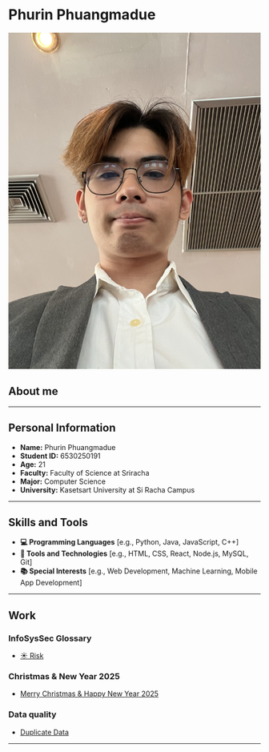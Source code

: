 # Phurin Phuangmadue

![alt text](pic/IMG_0216.jpeg)

## About me

---
## Personal Information
- **Name:** Phurin Phuangmadue
- **Student ID:** 6530250191
- **Age:** 21
- **Faculty:** Faculty of Science at Sriracha
- **Major:** Computer Science
- **University:** Kasetsart University at Si Racha Campus

---
## Skills and Tools
- **💻 Programming Languages**
  [e.g., Python, Java, JavaScript, C++]
- **🔧 Tools and Technologies**
  [e.g., HTML, CSS, React, Node.js, MySQL, Git]
- **📚 Special Interests**
  [e.g., Web Development, Machine Learning, Mobile App Development]

---
## Work
### InfoSysSec Glossary
- [☀️ Risk](risk.md)

### Christmas & New Year 2025
- [Merry Christmas & Happy New Year 2025](Christmas.md)

### Data quality
- [Duplicate Data](duplicate-data.md)

---
